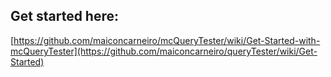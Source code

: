 
##  Get started here:
[https://github.com/maiconcarneiro/mcQueryTester/wiki/Get-Started-with-mcQueryTester](https://github.com/maiconcarneiro/queryTester/wiki/Get-Started)
